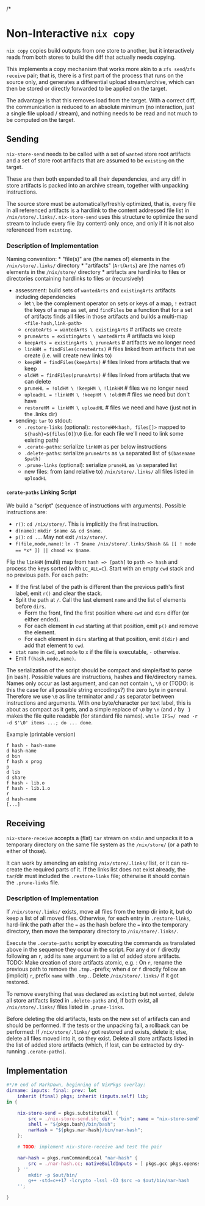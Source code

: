 /*

# Non-Interactive `nix copy`

`nix copy` copies build outputs from one store to another, but it interactively reads from both stores to build the diff that actually needs copying.

This implements a copy mechanism that works more akin to a `zfs send`/`zfs receive` pair; that is, there is a first part of the process that runs on the source only, and generates a differential upload stream/archive, which can then be stored or directly forwarded to be applied on the target.

The advantage is that this removes load from the target. With a correct diff, the communication is reduced to an absolute minimum (no interaction, just a single file upload / stream), and nothing needs to be read and not much to be computed on the target.


## Sending

`nix-store-send` needs to be called with a set of `wanted` store root artifacts and a set of store root artifacts that are assumed to be `existing` on the target.

These are then both expanded to all their dependencies, and any diff in store artifacts is packed into an archive stream, together with unpacking instructions.

The source store must be automatically/freshly optimized, that is, every file in all referenced artifacts is a hardlink to the content addressed file list in `/nix/store/.links/`.
`nix-store-send` uses this structure to optimize the send stream to include every file (by content) only once, and only if it is not also referenced from `existing`.


### Description of Implementation

Naming convention:
    * "file(s)" are (the names of) elements in the `/nix/store/.links/` directory
    * "artifacts" (`Art`/`Arts`) are (the names of) elements in the `/nix/store/` directory
        * artifacts are hardlinks to files or directories containing hardlinks to files or (recursively)

* assessment: build sets of `wantedArts` and `existingArts` artifacts including dependencies
    * let `\` be the complement operator on sets or keys of a map, `!` extract the keys of a map as set, and `findFiles` be a function that for a set of artifacts finds all files in those artifacts and builds a multi-map `<file-hash,link-path>`
    * `createArts = wantedArts \ existingArts` # artifacts we create
    * `pruneArts = existingArts \ wantedArts` # artifacts we keep
    * `keepArts = existingArts \ pruneArts` # artifacts we no longer need
    * `linkHM = findFiles(createArts)` # files linked from artifacts that we create (i.e. will create new links to)
    * `keepHM = findFiles(keepArts)` # files linked from artifacts that we keep
    * `oldHM = findFiles(pruneArts)` # files linked from artifacts that we can delete
    * `pruneHL = !oldHM \ !keepHM \ !linkHM` # files we no longer need
    * `uploadHL = !linkHM \ !keepHM \ !oldHM` # files we need but don't have
    * `restoreHM = linkHM \ uploadHL` # files we need and have (just not in the .links dir)
* sending: `tar` to stdout:
    * `.restore-links` (optional): `restoreHM<hash, files[]>` mapped to `${hash}=${files[0]}\0` (i.e. for each file we'll need to link some existing path)
    * `.cerate-paths`: serialize `linkHM` as per below instructions
    * `.delete-paths`: serialize `pruneArts` as `\n` separated list of `$(basename $path)`
    * `.prune-links` (optional): serialize `pruneHL` as `\n` separated list
    * new files: from (and relative to) `/nix/store/.links/` all files listed in `uploadHL`


#### `cerate-paths` Linking Script

We build a "script" (sequence of instructions with arguments).
Possible instructions are:
* `r()`: `cd /nix/store/`. This is implicitly the first instruction.
* `d(name)`: `mkdir $name && cd $name`.
* `p()`: `cd ..`. May not exit `/nix/store/`.
* `f(file,mode,name)`: `ln -T $name /nix/store/.links/$hash && [[ ! mode == *x* ]] || chmod +x $name`.

Flip the `linkHM` (multi) map from `hash => [path]` to `path => hash` and process the keys sorted (with `LC_ALL=C`).
Start with an empty `cwd` stack and no previous path. For each path:
* If the first label of the path is different than the previous path's first label, emit `r()` and clear the stack.
* Split the path at `/`. Call the last element `name` and the list of elements before `dirs`.
    * Form the front, find the first position where `cwd` and `dirs` differ (or either ended).
    * For each element in `cwd` starting at that position, emit `p()` and remove the element.
    * For each element in `dirs` starting at that position, emit `d(dir)` and add that element to `cwd`.
* `stat` `name` in `cwd`, set `mode` to `x` if the file is executable, `-` otherwise.
* Emit `f(hash,mode,name)`.

The serialization of the script should be compact and simple/fast to parse (in bash). Possible values are instructions, hashes and file/directory names. Names only occur as last argument, and can not contain `\`, `\0` or (TODO: is this the case for all possible string encodings?) the zero byte in general.
Therefore we use `\0` as line terminator and `/` as separator between instructions and arguments.
With one byte/character per text label, this is about as compact as it gets, and a simple replace of `\0` by `\n` (and `/` by ` `) makes the file quite readable (for standard file names).
`while IFS=/ read -r -d $'\0' items ...; do ... done`.

Example (printable version)
```
f hash - hash-name
d hash-name
d bin
f hash x prog
p
d lib
d share
f hash - lib.o
f hash - lib.1.o
r
d hash-name
[...]
```


## Receiving

`nix-store-receive` accepts a (flat) `tar` stream on `stdin` and unpacks it to a temporary directory on the same file system as the `/nix/store/` (or a path to either of those).

It can work by amending an existing `/nix/store/.links/` list, or it can re-create the required parts of it.
If the links list does not exist already, the `tar`/dir must included the `.restore-links` file; otherwise it should contain the `.prune-links` file.


### Description of Implementation

If `/nix/store/.links/` exists, move all files from the temp dir into it, but do keep a list of all moved files.
Otherwise, for each entry in `.restore-links`, hard-link the path after the `=` as the hash before the `=` into the temporary directory, then move the temporary directory to `/nix/store/.links/`.

Execute the `.cerate-paths` script by executing the commands as translated above in the sequence they occur in the script. For any `d` or `f` directly following an `r`, add its `name` argument to a list of added store artifacts.
TODO: Make creation of store artifacts atomic, e.g. : On `r`, rename the previous path to remove the `.tmp.`-prefix; when `d` or `f` directly follow an (implicit) `r`, prefix `name` with `.tmp.`.
Delete `/nix/store/.links/` if it got restored.

To remove everything that was declared as `existing` but not `wanted`, delete all store artifacts listed in `.delete-paths` and, if both exist, all `/nix/store/.links/` files listed in `.prune-links`.

Before deleting the old artifacts, tests on the new set of artifacts can and should be performed. If the tests or the unpacking fail, a rollback can be performed:
If `/nix/store/.links/` got restored and exists, delete it; else, delete all files moved into it, so they exist.
Delete all store artifacts listed in the list of added store artifacts (which, if lost, can be extracted by dry-running `.cerate-paths`).


## Implementation

```nix
#*/# end of MarkDown, beginning of NixPkgs overlay:
dirname: inputs: final: prev: let
    inherit (final) pkgs; inherit (inputs.self) lib;
in {

    nix-store-send = pkgs.substituteAll {
        src = ./nix-store-send.sh; dir = "bin"; name = "nix-store-send"; isExecutable = true;
        shell = "${pkgs.bash}/bin/bash";
        narHash = "${pkgs.nar-hash}/bin/nar-hash";
    };

    # TODO: implement nix-store-receive and test the pair

    nar-hash = pkgs.runCommandLocal "nar-hash" {
        src = ./nar-hash.cc; nativeBuildInputs = [ pkgs.gcc pkgs.openssl ];
    } ''
        mkdir -p $out/bin/
        g++ -std=c++17 -lcrypto -lssl -O3 $src -o $out/bin/nar-hash
    '';

}
